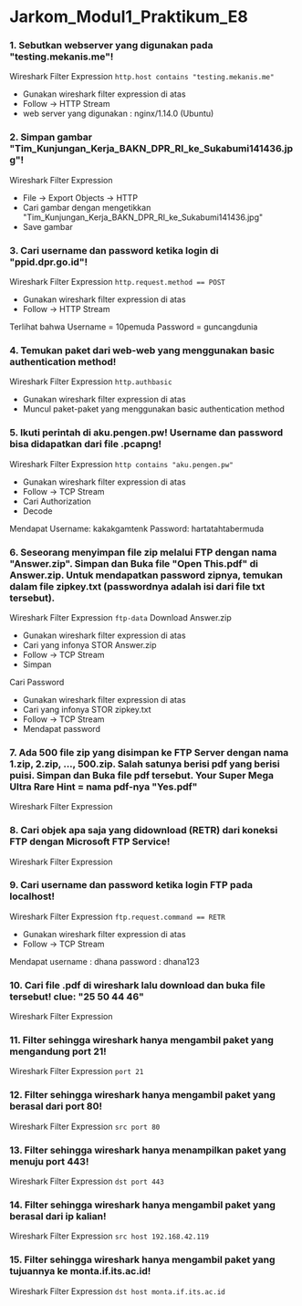# Jarkom_Modul1_Praktikum_E8

### 1. Sebutkan webserver yang digunakan pada "testing.mekanis.me"!
Wireshark Filter Expression
``` http.host contains "testing.mekanis.me" ```
- Gunakan wireshark filter expression di atas
- Follow -> HTTP Stream
- web server yang digunakan : nginx/1.14.0 (Ubuntu)

### 2. Simpan gambar "Tim_Kunjungan_Kerja_BAKN_DPR_RI_ke_Sukabumi141436.jpg"!
Wireshark Filter Expression
- File -> Export Objects -> HTTP
- Cari gambar dengan mengetikkan "Tim_Kunjungan_Kerja_BAKN_DPR_RI_ke_Sukabumi141436.jpg"
- Save gambar

### 3. Cari username dan password ketika login di "ppid.dpr.go.id"!
Wireshark Filter Expression
``` http.request.method == POST ```
- Gunakan wireshark filter expression di atas
- Follow -> HTTP Stream

Terlihat bahwa
Username = 10pemuda
Password = guncangdunia

### 4. Temukan paket dari web-web yang menggunakan basic authentication method!
Wireshark Filter Expression
``` http.authbasic ```
- Gunakan wireshark filter expression di atas
- Muncul paket-paket yang menggunakan basic authentication method

### 5. Ikuti perintah di aku.pengen.pw! Username dan password bisa didapatkan dari file .pcapng!
Wireshark Filter Expression
``` http contains "aku.pengen.pw" ```
- Gunakan wireshark filter expression di atas
- Follow -> TCP Stream
- Cari Authorization
- Decode

Mendapat
Username: kakakgamtenk
Password: hartatahtabermuda

### 6. Seseorang menyimpan file zip melalui FTP dengan nama "Answer.zip". Simpan dan Buka file "Open This.pdf" di Answer.zip. Untuk mendapatkan password zipnya, temukan dalam file zipkey.txt (passwordnya adalah isi dari file txt tersebut).
Wireshark Filter Expression
``` ftp-data ```
Download Answer.zip
- Gunakan wireshark filter expression di atas
- Cari yang infonya STOR Answer.zip
- Follow -> TCP Stream
- Simpan

Cari Password
- Gunakan wireshark filter expression di atas
- Cari yang infonya STOR zipkey.txt
- Follow -> TCP Stream
- Mendapat password

### 7. Ada 500 file zip yang disimpan ke FTP Server dengan nama 1.zip, 2.zip, ..., 500.zip. Salah satunya berisi pdf yang berisi puisi. Simpan dan Buka file pdf tersebut. Your Super Mega Ultra Rare Hint = nama pdf-nya "Yes.pdf"
Wireshark Filter Expression

### 8. Cari objek apa saja yang didownload (RETR) dari koneksi FTP dengan Microsoft FTP Service!
Wireshark Filter Expression

### 9. Cari username dan password ketika login FTP pada localhost!
Wireshark Filter Expression
``` ftp.request.command == RETR ```
- Gunakan wireshark filter expression di atas
- Follow -> TCP Stream

Mendapat
username : dhana
password : dhana123

### 10. Cari file .pdf di wireshark lalu download dan buka file tersebut! clue: "25 50 44 46"
Wireshark Filter Expression

### 11. Filter sehingga wireshark hanya mengambil paket yang mengandung port 21!
Wireshark Filter Expression
``` port 21 ```

### 12. Filter sehingga wireshark hanya mengambil paket yang berasal dari port 80!
Wireshark Filter Expression
``` src port 80 ```

### 13. Filter sehingga wireshark hanya menampilkan paket yang menuju port 443!
Wireshark Filter Expression
``` dst port 443 ```

### 14. Filter sehingga wireshark hanya mengambil paket yang berasal dari ip kalian!
Wireshark Filter Expression
``` src host 192.168.42.119 ```

### 15. Filter sehingga wireshark hanya mengambil paket yang tujuannya ke monta.if.its.ac.id!
Wireshark Filter Expression
``` dst host monta.if.its.ac.id ```

